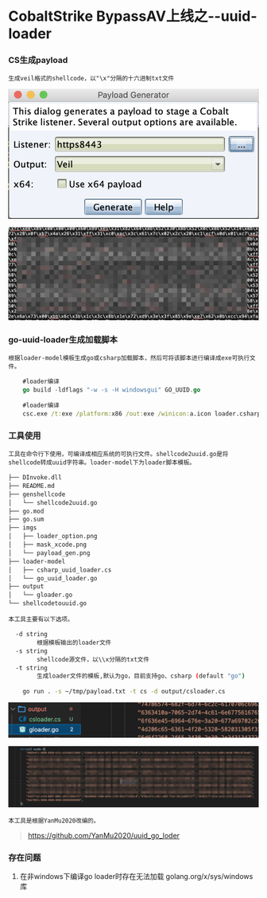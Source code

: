# CobaltStrike BypassAV上线之--uuid-loader

### CS生成payload

    生成veil格式的shellcode，以"\x"分隔的十六进制txt文件

![生成paylaod](imgs/payload_gen.png)

![十六进制文本文件](imgs/mask_xcode.png)

### go-uuid-loader生成加载脚本

    根据loader-model模板生成go或csharp加载脚本，然后可将该脚本进行编译成exe可执行文件。

```go
    #loader编译
    go build -ldflags "-w -s -H windowsgui" GO_UUID.go
```

```cmd
    #loader编译
    csc.exe /t:exe /platform:x86 /out:exe /winicon:a.icon loader.csharp
```

### 工具使用

    工具在命令行下使用，可编译成相应系统的可执行文件。shellcode2uuid.go是将shellcode转成uuid字符串。loader-model下为loader脚本模板。

```bash
├── DInvoke.dll
├── README.md
├── genshellcode
│   └── shellcode2uuid.go
├── go.mod
├── go.sum
├── imgs
│   ├── loader_option.png
│   ├── mask_xcode.png
│   └── payload_gen.png
├── loader-model
│   ├── csharp_uuid_loader.cs
│   └── go_uuid_loader.go
├── output
│   └── gloader.go
└── shellcodetouuid.go
```

    本工具主要有以下选项。
```bash
  -d string
        根据模板输出的loader文件
  -s string
        shellcode源文件，以\\x分隔的txt文件
  -t string
        生成loader文件的模板,默认为go，目前支持go、csharp (default "go")
```

```bash
    go run . -s ~/tmp/payload.txt -t cs -d output/csloader.cs
```

![output](imgs/output.png)

![output1](imgs/cs_uuid.png)

    本工具是根据YanMu2020改编的。
> https://github.com/YanMu2020/uuid_go_loder

### 存在问题

1.  在非windows下编译go loader时存在无法加载 golang.org/x/sys/windows库